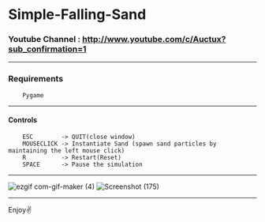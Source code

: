 # Simple-Falling-Sand

### Youtube Channel : http://www.youtube.com/c/Auctux?sub_confirmation=1

---
### Requirements
        Pygame
---
#### Controls
        ESC        -> QUIT(close window)
        MOUSECLICK -> Instantiate Sand (spawn sand particles by maintaining the left mouse click)
        R          -> Restart(Reset)
        SPACE      -> Pause the simulation
---
![ezgif com-gif-maker (4)](https://user-images.githubusercontent.com/48150537/131813963-29b076f2-95bb-48d1-84b0-2532416e1fbf.gif)
![Screenshot (175)](https://user-images.githubusercontent.com/48150537/131814001-f2013082-8326-4326-a77d-2c87c05f43c2.png)

---
Enjoy✌️
        
